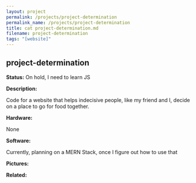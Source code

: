 ```yaml
---
layout: project
permalink: /projects/project-determination
permalink_name: /projects/project-determination
title: cat project-determination.md
filename: project-determination
tags: "[website]"
---
```

## project-determination

**Status:** On hold, I need to learn JS

**Description:**

Code for a website that helps indecisive people, like my friend and I, decide on a place to go for food together.

**Hardware:**

None

**Software:**

Currently, planning on a MERN Stack, once I figure out how to use that

**Pictures:**

**Related:**
